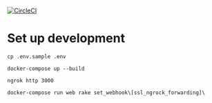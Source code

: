 [![CircleCI](https://circleci.com/gh/DearGrenadier/d2live/tree/master.svg?style=svg)](https://circleci.com/gh/DearGrenadier/d2live/tree/master)
# Set up development
`cp .env.sample .env`

`docker-compose up --build`

`ngrok http 3000`

`docker-compose run web rake set_webhook\[ssl_ngrock_forwarding]\`
